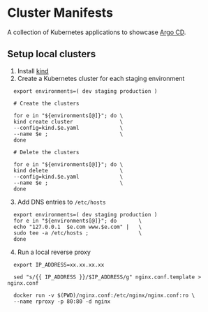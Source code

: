 # Cluster Manifests
A collection of Kubernetes applications to showcase [Argo CD](https://argoproj.github.io/).

## Setup local clusters
1. Install [kind](https://kind.sigs.k8s.io/docs/user/quick-start/)
2. Create a Kubernetes cluster for each staging environment
```shell
  export environments=( dev staging production )

  # Create the clusters

  for e in "${environments[@]}"; do \
  kind create cluster               \
  --config=kind.$e.yaml             \
  --name $e ;                       \
  done

  # Delete the clusters

  for e in "${environments[@]}"; do \
  kind delete                       \
  --config=kind.$e.yaml             \
  --name $e ;                       \
  done
```
3. Add DNS entries to `/etc/hosts`
```shell
  export environments=( dev staging production )
  for e in "${environments[@]}"; do       \
  echo "127.0.0.1  $e.com www.$e.com" |   \
  sudo tee -a /etc/hosts ;                \
  done
```

4. Run a local reverse proxy
```shell
  export IP_ADDRESS=xx.xx.xx.xx

  sed "s/{{ IP_ADDRESS }}/$IP_ADDRESS/g" nginx.conf.template > nginx.conf

  docker run -v $(PWD)/nginx.conf:/etc/nginx/nginx.conf:ro \
  --name rproxy -p 80:80 -d nginx
```
